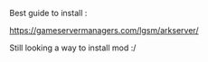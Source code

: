 Best guide to install : 

https://gameservermanagers.com/lgsm/arkserver/

Still looking a way to install mod :/




